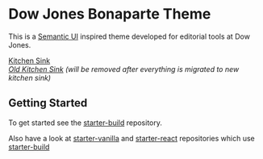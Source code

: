 # Dow Jones Bonaparte Theme

This is a [Semantic UI](http://semantic-ui.com) inspired theme developed for editorial tools at Dow Jones.

[Kitchen Sink](http://bonaparte.github.io/theme-dowjones/examples/bp-kitchen-sink.html)<br>
_[Old Kitchen Sink](http://bonaparte.github.io/theme-dowjones/examples/kitchen-sink.html) (will be removed after everything is migrated to new kitchen sink)_


## Getting Started

To get started see the [starter-build](https://github.com/bonaparte/starter-build) repository.

Also have a look at [starter-vanilla](https://github.com/bonaparte/starter-vanilla) and [starter-react](https://github.com/bonaparte/starter-react) repositories which use [starter-build](https://github.com/bonaparte/starter-build)
